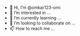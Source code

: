 - 👋 Hi, I’m @omkar123-omi
- 👀 I’m interested in ...
- 🌱 I’m currently learning ...
- 💞️ I’m looking to collaborate on ...
- 📫 How to reach me ...

<!---
omkar123-omi/omkar123-omi is a ✨ special ✨ repository because its `README.md` (this file) appears on your GitHub profile.
You can click the Preview link to take a look at your changes.
--->
